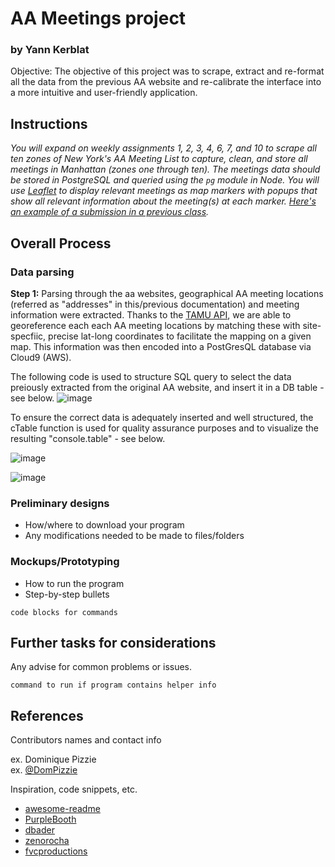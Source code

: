 # AA Meetings project
### by Yann Kerblat

Objective:  The objective of this project was to scrape, extract and re-format all the data from the previous AA website and re-calibrate the interface into a more intuitive and user-friendly application.

## Instructions

<em> You will expand on weekly assignments 1, 2, 3, 4, 6, 7, and 10 to scrape all ten zones of New York's AA Meeting List to capture, clean, and store all meetings in Manhattan (zones one through ten). The meetings data should be stored in PostgreSQL and queried using the `pg` module in Node. You will use [Leaflet](https://leafletjs.com/examples/quick-start/) to display relevant meetings as map markers with popups that show all relevant information about the meeting(s) at each marker. [Here's an example of a submission in a previous class](http://www.jaimetanner.com/main/18ukyau9e5ai0f9dfklrsuum4ld4rz). </em>

## Overall Process

### Data parsing

<strong> Step 1:</strong> Parsing through the aa websites, geographical AA meeting locations (referred as "addresses" in this/previous documentation) and meeting information were extracted. Thanks to the [TAMU API](https://geoservices.tamu.edu/Services/Geocode/WebService/), we are able to georeference each each AA meeting locations by matching these with site-specfiic, precise lat-long coordinates to facilitate the mapping on a given map. This information was then encoded into a PostGresQL database via Cloud9 (AWS).

The following code is used to structure SQL query to select the data preiously extracted from the original AA website, and insert it in a DB table - see below.
![image](https://user-images.githubusercontent.com/82052220/146995056-0bea2034-5b77-4f56-ac11-b21a5ab95426.png)

To ensure the correct data is adequately inserted and well structured, the cTable function is used for quality assurance purposes and to visualize the resulting "console.table" - see below.

![image](https://user-images.githubusercontent.com/82052220/147167099-4dce33f9-8990-42c8-8386-c14d86c4e28e.png)

![image](https://user-images.githubusercontent.com/82052220/146943016-4fbe082e-01fa-478d-a11f-db9e1407d980.png)


### Preliminary designs

* How/where to download your program
* Any modifications needed to be made to files/folders

### Mockups/Prototyping

* How to run the program
* Step-by-step bullets
```
code blocks for commands
```

## Further tasks for considerations 

Any advise for common problems or issues.
```
command to run if program contains helper info
```

## References

Contributors names and contact info

ex. Dominique Pizzie  
ex. [@DomPizzie](https://twitter.com/dompizzie)

Inspiration, code snippets, etc.
* [awesome-readme](https://github.com/matiassingers/awesome-readme)
* [PurpleBooth](https://gist.github.com/PurpleBooth/109311bb0361f32d87a2)
* [dbader](https://github.com/dbader/readme-template)
* [zenorocha](https://gist.github.com/zenorocha/4526327)
* [fvcproductions](https://gist.github.com/fvcproductions/1bfc2d4aecb01a834b46)


